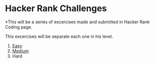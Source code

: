 # Hacker Rank Challenges

*This will be a series of excercises made and submitted in Hacker Rank Coding page.

This excercises will be separate each one in his level.

1. [Easy](https://github.com/matias09/ProgrammingPractices/tree/master/hackerRank-Challenges/easy-level)
2. [Medium](https://github.com/matias09/ProgrammingPractices/tree/master/hackerRank-Challenges/medium-level)
3. Hard
